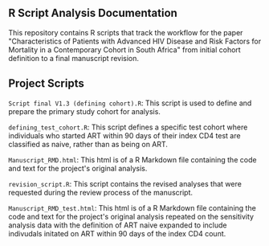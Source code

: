 ## R Script Analysis Documentation
This repository contains R scripts that track the workflow for the paper "Characteristics of Patients with Advanced HIV Disease and Risk Factors for Mortality in a Contemporary Cohort in South Africa" from initial cohort definition to a final manuscript revision.

## Project Scripts
`Script final V1.3 (defining cohort).R`: This script is used to define and prepare the primary study cohort for analysis.

`defining_test_cohort.R`: This script defines a specific test cohort where individuals who started ART within 90 days of their index CD4 test are classified as naive, rather than as being on ART.

`Manuscript_RMD.html`: This html is of a R Markdown file containing the code and text for the project's original analysis.

`revision_script.R`: This script contains the revised analyses that were requested during the review process of the manuscript.

`Manuscript_RMD_test.html`: This html is of a R Markdown file containing the code and text for the project's original analysis repeated on the sensitivity analysis data with the definition of ART naive expanded to include indivudals initated on ART within 90 days of the index CD4 count.
